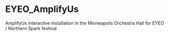 EYEO_AmplifyUs
==============

AmplifyUs interactive installation in the Minneapolis Orchestra Hall for EYEO / Northern Spark festival
